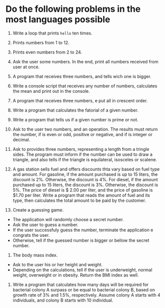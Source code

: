 # Do the following problems in the most languages possible

1. Write a loop that prints `hello` ten times.

1. Prints numbers from 1 to 12.

1. Prints even numbers from 2 to 24.

1. Ask the user some numbers. In the end, print all numbers received from user at once.

1. A program that receives three numbers, and tells wich one is bigger.

1. Write a console script that receives any number of numbers, calculates the mean and print out in the console.

1. A program that receives three numbers, e put all in crescent order.

1. Write a program that calculates the fatorial of a given number.

1. Write a program that tells us if a given number is prime or not.

1. Ask to the user two numbers, and an operation. The results must return the number, if is even or odd, positive or negative, and if is integer or decimal.

1. Ask to provides three numbers, representing a length from a tringle sides. The program must inform if the number can be used to draw a triangle, and also tells if the triangle is equilateral, isosceles or scalene.

1. A gas station sells fuel and offers discounts thta vary based on fuel type and amount. For gasoline, if the amount purchased is up to 15 liters, the discount is 2%. Otherwise, the discount is 4%. For diesel, if the amount purchased up to 15 liters, the discount is 3%. Otherwise, the discount is 5%. The price of diesel is $ 2.00 per liter, and the price of gasoline is $1.70 per liter. Write a program that reads the amount of fuel and its type, then calculates the total amount to be paid by the customer.

1. Create a guessing game.

* The application will randomly choose a secret number.
* Ask the user to guess a number.
* If the user successfuly guess the number, terminate the application e congrats the user.
* Otherwise, tell if the guessed number is bigger or bellow the secret number.

1. The body mass index.
* Ask to the user his or her height and weight.
* Depending on the calculations, tell if the user is underweight, normal weight, overweight or in obesity. Return the BMI index as well.

1. Write a program that calculates how many days will be required for bacterial colony A surpass or be equal to bacterial colony B, based on growth rate of 3% and 1.5%, respectively. Assume colony A starts with 4 individuals, and colony B starts with 10 individual.

